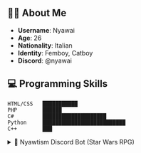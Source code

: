 ## 🧑‍💻 **About Me**  

- **Username**: Nyawai  
- **Age**: 26  
- **Nationality**: Italian  
- **Identity**: Femboy, Catboy  
- **Discord**: @nyawai

## 💻 **Programming Skills**  

```plaintext
HTML/CSS   ███████████
PHP        ██████    
C#         ████████████████████
Python     ██████████████████████████    
C++        ███         
```

<details>
  <summary>🚀 Nyawtism Discord Bot (Star Wars RPG)</summary>

  ### 🌟 **Features of Nyawtism Bot**

  - 🌍 **Multiple Planets to Explore**  
    Travel across different planets, each with unique challenges, pre-made enemies, and loot opportunities.

  - ⚔️ **PvP/PvE Combat System**  
    Engage in exciting combat with pre-made enemies from various planets or challenge other players in PvP duels.

  - 🛠️ **Character Creation & Customization**  
    Create your character from scratch and fully customize it during the creation process. Choose your playstyle based on how you manage your force balance between the Light and Dark sides.

  - ⚖️ **Force Balance System**  
    Your character's progression is influenced by your force balance, with different levels of Light or Dark side alignment. Your force balance determines how your character levels up and which abilities or strengths you gain.

  - 🛠️ **Weapon & Equipment Customization**  
    Customize weapons and equipment with varying rarity levels to match your preferred playstyle. Craft and upgrade items to suit your unique combat strategy.

  - 🚀 **Ship Buying and Trading**  
    Purchase, customize, and manage ships for your journey across the galaxy.

  - 💥 **Loot Rarity & Drops**  
    Enemies drop items with different rarity levels. Use these items to enhance your equipment and character.

  - 🎰 **Gambling Games**  
    Test your luck with in-game gambling! Try the slot machine or crashout games for a chance to win big credits.

  - 🔄 **Regular Updates and Fixes**  
    Based on community feedback, I continually balance and introduce new features to improve your experience.

  ### 🧭 **How to Use Nyawtism Bot**

  Here’s a list of available commands for **Nyawtism**:

  - `/create_character` - Create your character and start your journey in the Star Wars galaxy.
  - `/profile` - View your character’s stats and information.
  - `/explore` - Engage in PvE combat and discover the current planet's features, enemies, and loot.
  - `/travel` - Travel between different planets in the galaxy.
  - `/shop` - Visit the in-game shop to purchase items, ships, and more.
  - `/buy_ship` - Purchase a ship to travel the galaxy.
  - `/duel` - Challenge other players or NPCs to a duel.
  - `/crafting-info` - View information about available crafting recipes.
  - `/craft-item` - Craft new items based on available recipes.
  - `/give-credit` - Give in-game credits to other players.
  - `/inventory` - View your inventory and use the items you own.
  - `/sell-item` - Sell items from your inventory for in-game credits.
  - `/slot` - Play the slot machine gambling game and try your luck to win credits.
  - `/crashout` - Engage in the crashout gambling game and wager your credits for the chance to win big.

  ---

  ### 💡 **Play & Test Nyawtism Bot**

  The bot is available for free! If you're interested in trying it out or testing its features, [here's the link for the server](https://discord.gg/7J6G4cWQne).

  ---

  ### 🔧 **Contributing to Nyawtism Bot**

  If you want to help with testing or submit bug reports, join the official testing server! Use the feedback channel to share your thoughts and issues.  

  [Join the Testing Server](https://discord.gg/7J6G4cWQne)

  - Report bugs or issues.
  - Suggest new features or mechanics.

  ---

  ## 📣 **Get in Touch**

  If you have any questions or suggestions, don’t hesitate to reach out via Discord.
</details>
